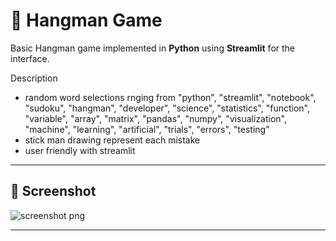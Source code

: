 
# 🎯 Hangman Game

Basic Hangman game implemented in **Python** using **Streamlit** for the interface.

Description
- random word selections rnging from "python", "streamlit", "notebook", "sudoku", "hangman", "developer", "science", "statistics", "function", "variable", "array", "matrix", "pandas", "numpy", "visualization", "machine", "learning",
 "artificial", "trials", "errors", "testing"
- stick man drawing represent each mistake 
- user friendly with streamlit  
---

## 📸 Screenshot
![screenshot png](https://github.com/user-attachments/assets/3ab5733b-f815-4604-932e-d6c195bb3d93)


---




